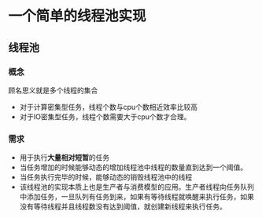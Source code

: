 # 一个简单的线程池实现

## 线程池

### 概念
顾名思义就是多个线程的集合

- 对于计算密集型任务，线程个数与cpu个数相近效率比较高
- 对于IO密集型任务，线程个数需要大于cpu个数才合理。

### 需求
- 用于执行**大量相对短暂**的任务
- 当任务增加的时候能够动态的增加线程池中线程的数量直到达到一个阈值。
- 当任务执行完毕的时候，能够动态的销毁线程池中的线程
- 该线程池的实现本质上也是生产者与消费模型的应用。生产者线程向任务队列中添加任务，一旦队列有任务到来，如果有等待线程就唤醒来执行任务，如果没有等待线程并且线程数没有达到阈值，就创建新线程来执行任务。